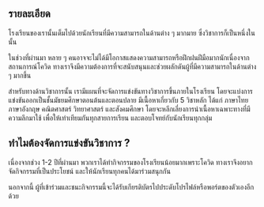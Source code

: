 ## รายละเอียด
โรงเรียนของเรานั้นเต็มไปด้วยนักเรียนที่มีความสามารถในด้านต่าง ๆ มากมาย ซึ่งวิชาการก็เป็นหนึ่งในนั้น

ในช่วงที่ผ่านมา หลาย ๆ คนอาจจะไม่ได้มีโอกาสแสดงความสามารถหรือฝึกฝนฝีมือมากนักเนื่องจากสถานการณ์โควิด ทางเราจึงมีความต้องการที่จะสนับสนุนและช่วยผลักดันผู้ที่มีความสามารถในด้านต่าง ๆ มากขึ้น

สำหรับทางด้านวิชาการนั้น เรามีแผนที่จะจัดการแข่งขันทางวิชาการขึ้นภายในโรงเรียน โดยจะแบ่งการแข่งขันออกเป็นชั้นมัธยมศึกษาตอนต้นและตอนปลาย
มีเนื้อหาเกี่ยวกับ 5 วิชาหลัก ได้แก่ ภาษาไทย ภาษาอังกฤษ คณิตศาสตร์ วิทยาศาสตร์ และสังคมศึกษา โดยจะหลีกเลี่ยงการนำเนื้อหาเฉพาะทางที่มีความลึกมาใช้ เพื่อให้เท่าเทียมกันทุกสายการเรียน และตอบโจทย์กับนักเรียนทุกกลุ่ม

## ทำไมต้องจัดการแข่งขันวิชาการ ?

เนื่องจากช่วง 1-2 ปีที่ผ่านมา พวกเราได้ทำกิจกรรมของโรงเรียนน้อยมากเพราะโควิด ทางเราจึงอยากจัดกิจกรรมที่เป็นประโยชน์ และให้นักเรียนทุกคนได้มาร่วมสนุกกัน

นอกจากนี้ ผู้ที่เข้าร่วมและชนะกิจกรรมนี้จะได้รับเกียรติบัตรไปประดับโปรไฟล์หรือพอร์ตของตัวเองอีกด้วย
<!--stackedit_data:
eyJoaXN0b3J5IjpbMTYxNzUyNzYwMiwtNjk4NjYwODI5XX0=
-->